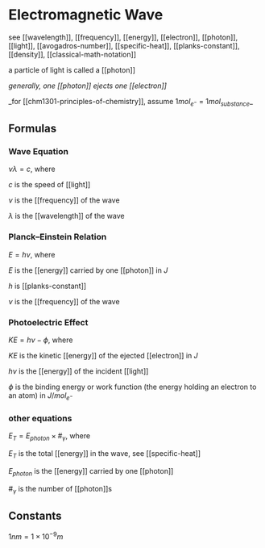 # Electromagnetic Wave

see [[wavelength]], [[frequency]], [[energy]], [[electron]], [[photon]], [[light]], [[avogadros-number]], [[specific-heat]], [[planks-constant]], [[density]], [[classical-math-notation]]

a particle of light is called a [[photon]]

_generally, one [[photon]] ejects one [[electron]]_

_for [[chm1301-principles-of-chemistry]], assume $1mol_{e^-}$ = $1mol_{substance}$\_

## Formulas

### Wave Equation

$\nu\lambda = c$, where

$c$ is the speed of [[light]]

$\nu$ is the [[frequency]] of the wave

$\lambda$ is the [[wavelength]] of the wave

### Planck–Einstein Relation

$E = h\nu$, where

$E$ is the [[energy]] carried by one [[photon]] in $J$

$h$ is [[planks-constant]]

$\nu$ is the [[frequency]] of the wave

### Photoelectric Effect

$KE = h\nu - \phi$, where

$KE$ is the kinetic [[energy]] of the ejected [[electron]] in $J$

$h\nu$ is the [[energy]] of the incident [[light]]

$\phi$ is the binding energy or work function (the energy holding an electron to an atom) in $J/mol_{e^-}$

### other equations

$E_T = E_{photon} \times \#_\gamma$, where

$E_T$ is the total [[energy]] in the wave, see [[specific-heat]]

$E_{photon}$ is the [[energy]] carried by one [[photon]]

$\#_\gamma$ is the number of [[photon]]s

## Constants

$1nm = 1 \times 10^{-9}m$
